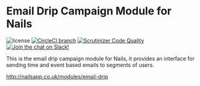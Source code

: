 # Email Drip Campaign Module for Nails

![license](https://img.shields.io/badge/license-MIT-green.svg)
[![CircleCI branch](https://img.shields.io/circleci/project/github/nails/module-email-drip.svg)](https://circleci.com/gh/nails/module-email-drip)
[![Scrutinizer Code Quality](https://scrutinizer-ci.com/g/nails/module-email-drip/badges/quality-score.png)](https://scrutinizer-ci.com/g/nails/module-email-drip)
[![Join the chat on Slack!](https://now-examples-slackin-rayibnpwqe.now.sh/badge.svg)](https://nails-app.slack.com/shared_invite/MTg1NDcyNjI0ODcxLTE0OTUwMzA1NTYtYTZhZjc5YjExMQ)

This is the email drip campaign module for Nails, it provides an interface for sending time and event based emails to segments of users.

http://nailsapp.co.uk/modules/email-drip
